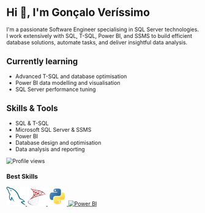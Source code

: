 # Hi 👋, I'm Gonçalo Veríssimo

I'm a passionate Software Engineer specialising in SQL Server technologies. I work extensively with SQL, T-SQL, Power BI, and SSMS to build efficient database solutions, automate tasks, and deliver insightful data analysis.

## Currently learning
- Advanced T-SQL and database optimisation
- Power BI data modelling and visualisation
- SQL Server performance tuning

## Skills & Tools
- SQL & T-SQL
- Microsoft SQL Server & SSMS
- Power BI
- Database design and optimisation
- Data analysis and reporting

![Profile views](https://komarev.com/ghpvc/?username=goncalofverissimo&color=bb0000)

### Best Skills

<a href="https://www.w3schools.com/sql/" target="_blank">
  <img src="https://raw.githubusercontent.com/devicons/devicon/master/icons/mysql/mysql-original.svg"  
  alt="SQL" width="50">
</a>

<a href="https://learn.microsoft.com/pt-pt/training/modules/get-started-transact-sql-programming/" target="_blank">
  <img src="https://raw.githubusercontent.com/devicons/devicon/master/icons/microsoftsqlserver/microsoftsqlserver-original.svg" 
  alt="T-SQL" width="50">
</a>

<a href="https://www.python.org" target="_blank">
  <img src="https://raw.githubusercontent.com/devicons/devicon/master/icons/python/python-original.svg"  
  alt="Python" width="50">
</a>

<a href="https://powerbi.microsoft.com/" target="_blank">
  <img src="https://github.com/microsoft/PowerBI-Icons/blob/main/SVG/Power-BI.svg"  
  alt="Power BI" width="50">
</a>

